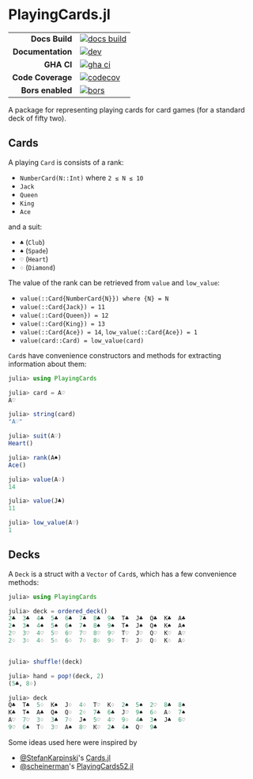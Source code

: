 # PlayingCards.jl

|||
|---------------------:|:----------------------------------------------|
| **Docs Build**       | [![docs build][docs-bld-img]][docs-bld-url]   |
| **Documentation**    | [![dev][docs-dev-img]][docs-dev-url]          |
| **GHA CI**           | [![gha ci][gha-ci-img]][gha-ci-url]           |
| **Code Coverage**    | [![codecov][codecov-img]][codecov-url]        |
| **Bors enabled**     | [![bors][bors-img]][bors-url]                 |

[docs-bld-img]: https://github.com/charleskawczynski/PlayingCards.jl/workflows/Documentation/badge.svg
[docs-bld-url]: https://github.com/charleskawczynski/PlayingCards.jl/actions?query=workflow%3ADocumentation

[docs-dev-img]: https://img.shields.io/badge/docs-dev-blue.svg
[docs-dev-url]: https://charleskawczynski.github.io/PlayingCards.jl/dev/

[gha-ci-img]: https://github.com/charleskawczynski/PlayingCards.jl/workflows/ci/badge.svg
[gha-ci-url]: https://github.com/charleskawczynski/PlayingCards.jl/actions?query=workflow%3Aci

[codecov-img]: https://codecov.io/gh/charleskawczynski/PlayingCards.jl/branch/main/graph/badge.svg
[codecov-url]: https://codecov.io/gh/charleskawczynski/PlayingCards.jl

[bors-img]: https://bors.tech/images/badge_small.svg
[bors-url]: https://app.bors.tech/repositories/32815

A package for representing playing cards for card games (for a standard deck of fifty two).

## Cards

A playing `Card` is consists of a rank:

 - `NumberCard(N::Int)` where `2 ≤ N ≤ 10`
 - `Jack`
 - `Queen`
 - `King`
 - `Ace`

and a suit:
 - `♣` (`Club`)
 - `♠` (`Spade`)
 - `♡` (`Heart`)
 - `♢` (`Diamond`)

The value of the rank can be retrieved from `value` and `low_value`:

 - `value(::Card{NumberCard{N}}) where {N} = N`
 - `value(::Card{Jack}) = 11`
 - `value(::Card{Queen}) = 12`
 - `value(::Card{King}) = 13`
 - `value(::Card{Ace}) = 14`, `low_value(::Card{Ace}) = 1`
 - `value(card::Card) = low_value(card)`

`Card`s have convenience constructors and methods for extracting information about them:

```julia
julia> using PlayingCards

julia> card = A♡
A♡

julia> string(card)
"A♡"

julia> suit(A♡)
Heart()

julia> rank(A♠)
Ace()

julia> value(A♢)
14

julia> value(J♣)
11

julia> low_value(A♡)
1
```

## Decks

A `Deck` is a struct with a `Vector` of `Card`s, which has a few convenience methods:

```julia
julia> using PlayingCards

julia> deck = ordered_deck()
2♣  3♣  4♣  5♣  6♣  7♣  8♣  9♣  T♣  J♣  Q♣  K♣  A♣
2♠  3♠  4♠  5♠  6♠  7♠  8♠  9♠  T♠  J♠  Q♠  K♠  A♠
2♡  3♡  4♡  5♡  6♡  7♡  8♡  9♡  T♡  J♡  Q♡  K♡  A♡
2♢  3♢  4♢  5♢  6♢  7♢  8♢  9♢  T♢  J♢  Q♢  K♢  A♢


julia> shuffle!(deck)

julia> hand = pop!(deck, 2)
(5♣, 8♢)

julia> deck
Q♣  T♣  5♢  K♠  J♢  4♢  T♡  K♢  2♠  5♠  2♡  8♣  8♠
K♣  T♠  A♣  Q♠  Q♢  2♢  7♣  6♣  J♡  9♠  6♢  A♢  7♠
A♡  7♡  3♢  3♣  7♢  J♠  5♡  4♡  9♢  4♣  3♠  J♣  6♡
9♡  6♠  T♢  3♡  A♠  8♡  K♡  2♣  4♠  Q♡  9♣
```

Some ideas used here were inspired by
 - [@StefanKarpinski](https://github.com/StefanKarpinski)'s [Cards.jl](https://github.com/StefanKarpinski/Cards.jl)
 - [@scheinerman](https://github.com/scheinerman)'s [PlayingCards52.jl](https://github.com/scheinerman/PlayingCards52.jl)


